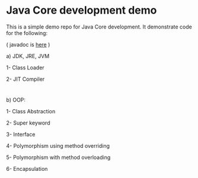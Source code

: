 # **Java Core development demo**


This is a simple demo repo for Java Core development. It demonstrate code for the following:

(  javadoc is [here](https://doc/index.html) )

a) JDK, JRE, JVM

1- Class Loader

2- JIT Compiler
#

b) OOP:

1- Class Abstraction

2- Super keyword

3- Interface

4- Polymorphism using method overriding

5- Polymorphism with method overloading

6- Encapsulation

